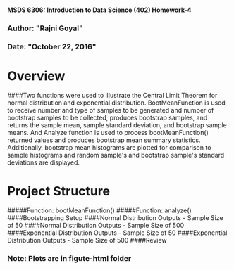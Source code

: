 #### MSDS 6306: Introduction to Data Science (402) Homework-4
### Author: "Rajni Goyal"
### Date: "October 22, 2016"

# Overview
####Two functions were used to illustrate the Central Limit Theorem for normal distribution and exponential distribution.
BootMeanFunction is used to receive number and type of samples to be generated and number of bootstrap samples to be collected, 
produces bootstrap samples, and returns the sample mean, sample standard deviation, and bootstrap sample means. 
And Analyze function is used to process bootMeanFunction() returned values and produces bootstrap mean summary statistics. 
Additionally, bootstrap mean histograms are plotted for comparison to sample histograms and random sample's and bootstrap sample's 
standard deviations are displayed.

# Project Structure

#####Function: bootMeanFunction()
#####Function: analyze()
####Bootstrapping Setup
####Normal Distribution Outputs - Sample Size of 50
####Normal Distribution Outputs - Sample Size of 500
####Exponential Distribution Outputs - Sample Size of 50
####Exponential Distribution Outputs - Sample Size of 500
####Review

### Note: Plots are in figute-html folder

